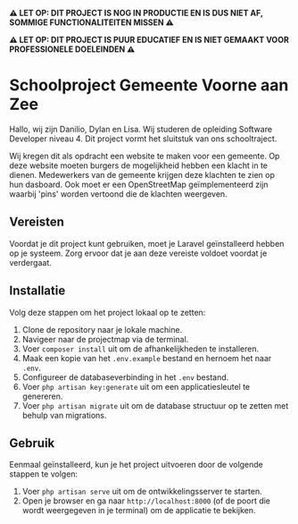 **⚠️ LET OP: DIT PROJECT IS NOG IN PRODUCTIE EN IS DUS NIET AF, SOMMIGE FUNCTIONALITEITEN MISSEN ⚠️**

**⚠️ LET OP: DIT PROJECT IS PUUR EDUCATIEF EN IS NIET GEMAAKT VOOR PROFESSIONELE DOELEINDEN ⚠️**

# Schoolproject Gemeente Voorne aan Zee

Hallo, wij zijn Danilio, Dylan en Lisa. Wij studeren de opleiding Software Developer niveau 4. Dit project vormt het sluitstuk van ons schooltraject. 

Wij kregen dit als opdracht een website te maken voor een gemeente. Op deze website moeten burgers de mogelijkheid hebben een klacht in te dienen. Medewerkers van de gemeente krijgen deze klachten te zien op hun dasboard. Ook moet er een OpenStreetMap geïmplementeerd zijn waarbij 'pins' worden vertoond die de klachten weergeven.

## Vereisten

Voordat je dit project kunt gebruiken, moet je Laravel geïnstalleerd hebben op je systeem. Zorg ervoor dat je aan deze vereiste voldoet voordat je verdergaat.

## Installatie

Volg deze stappen om het project lokaal op te zetten:

1. Clone de repository naar je lokale machine.
2. Navigeer naar de projectmap via de terminal.
3. Voer `composer install` uit om de afhankelijkheden te installeren.
4. Maak een kopie van het `.env.example` bestand en hernoem het naar `.env`.
5. Configureer de databaseverbinding in het `.env` bestand.
6. Voer `php artisan key:generate` uit om een applicatiesleutel te genereren.
7. Voer `php artisan migrate` uit om de database structuur op te zetten met behulp van migrations.

## Gebruik

Eenmaal geïnstalleerd, kun je het project uitvoeren door de volgende stappen te volgen:

1. Voer `php artisan serve` uit om de ontwikkelingsserver te starten.
2. Open je browser en ga naar `http://localhost:8000` (of de poort die wordt weergegeven in je terminal) om de applicatie te bekijken.

